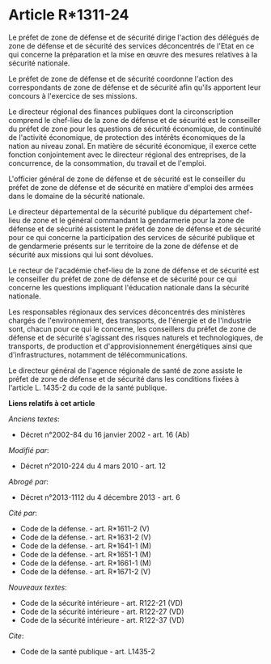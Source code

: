 # Article R*1311-24

Le préfet de zone de défense et de sécurité dirige l'action des délégués de zone de défense et de sécurité des services
déconcentrés de l'Etat en ce qui concerne la préparation et la mise en œuvre des mesures relatives à la sécurité nationale. 

Le préfet de zone de défense et de sécurité coordonne l'action des correspondants de zone de défense et de sécurité afin
qu'ils apportent leur concours à l'exercice de ses missions. 

Le directeur régional des finances publiques dont la circonscription comprend le chef-lieu de la zone de défense et de
sécurité est le conseiller du préfet de zone pour les questions de sécurité économique, de continuité de l'activité
économique, de protection des intérêts économiques de la nation au niveau zonal. En matière de sécurité économique, il exerce
cette fonction conjointement avec le directeur régional des entreprises, de la concurrence, de la consommation, du travail et
de l'emploi.

L'officier général de zone de défense et de sécurité est le conseiller du préfet de zone de défense et de sécurité en matière
d'emploi des armées dans le domaine de la sécurité nationale. 

Le directeur départemental de la sécurité publique du département chef-lieu de zone et le général commandant la gendarmerie
pour la zone de défense et de sécurité assistent le préfet de zone de défense et de sécurité pour ce qui concerne la
participation des services de sécurité publique et de gendarmerie présents sur le territoire de la zone de défense et de
sécurité aux missions qui lui sont dévolues. 

Le recteur de l'académie chef-lieu de la zone de défense et de sécurité est le conseiller du préfet de zone de défense et de
sécurité pour ce qui concerne les questions impliquant l'éducation nationale dans la sécurité nationale. 

Les responsables régionaux des services déconcentrés des ministères chargés de l'environnement, des transports, de l'énergie
et de l'industrie sont, chacun pour ce qui le concerne, les conseillers du préfet de zone de défense et de sécurité
s'agissant des risques naturels et technologiques, de transports, de production et d'approvisionnement énergétiques ainsi que
d'infrastructures, notamment de télécommunications. 

Le directeur général de l'agence régionale de santé de zone assiste le préfet de zone de défense et de sécurité dans les
conditions fixées à l'article L. 1435-2 du code de la santé publique.

**Liens relatifs à cet article**

_Anciens textes_:

  - Décret n°2002-84 du 16 janvier 2002 - art. 16 (Ab)

_Modifié par_:

  - Décret n°2010-224 du 4 mars 2010 - art. 12

_Abrogé par_:

  - Décret n°2013-1112 du 4 décembre 2013 - art. 6

_Cité par_:

  - Code de la défense. - art. R*1611-2 (V)
  - Code de la défense. - art. R*1631-2 (V)
  - Code de la défense. - art. R*1641-1 (M)
  - Code de la défense. - art. R*1651-1 (M)
  - Code de la défense. - art. R*1661-1 (M)
  - Code de la défense. - art. R*1671-2 (V)

_Nouveaux textes_:

  - Code de la sécurité intérieure - art. R122-21 (VD)
  - Code de la sécurité intérieure - art. R122-27 (VD)
  - Code de la sécurité intérieure - art. R122-37 (VD)

_Cite_:

  - Code de la santé publique - art. L1435-2
